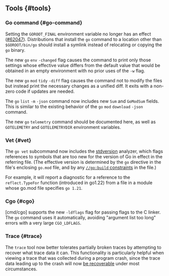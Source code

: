 ## Tools {#tools}

### Go command {#go-command}

Setting the `GOROOT_FINAL` environment variable no longer has an effect
([#62047](/issue/62047)).
Distributions that install the `go` command to a location other than
`$GOROOT/bin/go` should install a symlink instead of relocating
or copying the `go` binary.

<!-- go.dev/issue/34208, CL 563137, CL 586095 -->
The new `go` `env` `-changed` flag causes the command to print only
those settings whose effective value differs from the default value
that would be obtained in an empty environment with no prior uses of the `-w` flag.

<!-- go.dev/issue/27005, CL 585401 -->
The new `go` `mod` `tidy` `-diff` flag causes the command not to modify
the files but instead print the necessary changes as a unified diff.
It exits with a non-zero code if updates are needed.

<!-- go.dev/issue/52792, CL 562775 -->
<!-- TODO: Improve this if needed. -->
The `go` `list` `-m` `-json` command now includes new `Sum` and `GoModSum` fields.
This is similar to the existing behavior of the `go` `mod` `download` `-json` command.

<!-- go.dev/issue/67111 ("cmd/go: add go telemetry subcommand") -->
The new `go` `telemetry` command should be documented here,
as well as `GOTELEMETRY` and `GOTELEMETRYDIR` environment variables.
<!-- go.dev/issue/58894 ("all: add opt-in transparent telemetry to Go toolchain") -->
<!-- TODO: document Go 1.23 behavior (from https://go.dev/cl/559199, https://go.dev/cl/559519, https://go.dev/cl/559795, https://go.dev/cl/562715, https://go.dev/cl/562735, https://go.dev/cl/564555, https://go.dev/cl/570679, https://go.dev/cl/570736, https://go.dev/cl/582695, https://go.dev/cl/584276, https://go.dev/cl/585235, https://go.dev/cl/586138) -->

<!-- go.dev/issue/65573 ("cmd/go: separate default GODEBUGs from go language version") -->
<!-- TODO: document Go 1.23 behavior (from https://go.dev/cl/584218, https://go.dev/cl/584300, https://go.dev/cl/584475, https://go.dev/cl/584476) -->

### Vet {#vet}

<!-- go.dev/issue/46136 -->
The `go vet` subcommand now includes the
[stdversion](https://pkg.go.dev/golang.org/x/tools/go/analysis/passes/stdversion)
analyzer, which flags references to symbols that are too new for the version
of Go in effect in the referring file. (The effective version is determined
by the `go` directive in the file's enclosing `go.mod` file, and
by any [`//go:build` constraints](https://pkg.go.dev/cmd/go#hdr-Build_constraints)
in the file.)

For example, it will report a diagnostic for a reference to the
`reflect.TypeFor` function (introduced in go1.22) from a file in a
module whose go.mod file specifies `go 1.21`.

### Cgo {#cgo}

<!-- go.dev/issue/66456 -->
[cmd/cgo] supports the new `-ldflags` flag for passing flags to the C linker.
The `go` command uses it automatically, avoiding "argument list too long"
errors with a very large `CGO_LDFLAGS`.

### Trace {#trace}

<!-- go.dev/issue/65316 -->
The `trace` tool now better tolerates partially broken traces by attempting to
recover what trace data it can. This functionality is particularly helpful when
viewing a trace that was collected during a program crash, since the trace data
leading up to the crash will now [be recoverable](/issue/65319) under most
circumstances.
